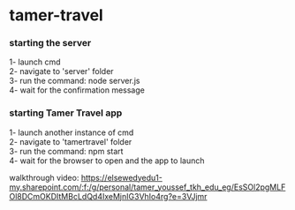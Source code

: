 # tamer-travel

### starting the server
1- launch cmd  
2- navigate to 'server' folder  
3- run the command: node server.js  
4- wait for the confirmation message

### starting Tamer Travel app
1- launch another instance of cmd  
2- navigate to 'tamertravel' folder  
3- run the command: npm start  
4- wait for the browser to open and the app to launch

walkthrough video: https://elsewedyedu1-my.sharepoint.com/:f:/g/personal/tamer_youssef_tkh_edu_eg/EsSOl2pgMLFOl8DCmOKDItMBcLdQd4IxeMjnIG3VhIo4rg?e=3VJjmr
